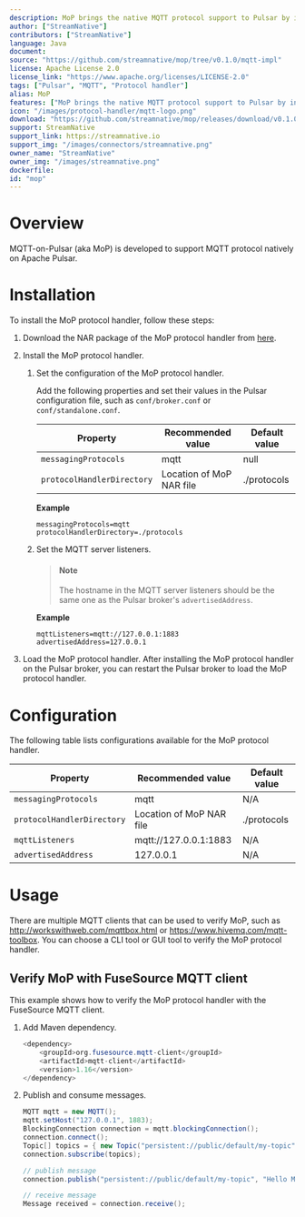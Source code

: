 ```yaml
---
description: MoP brings the native MQTT protocol support to Pulsar by introducing a MQTT protocol handler on Pulsar brokers.
author: ["StreamNative"]
contributors: ["StreamNative"]
language: Java
document: 
source: "https://github.com/streamnative/mop/tree/v0.1.0/mqtt-impl"
license: Apache License 2.0
license_link: "https://www.apache.org/licenses/LICENSE-2.0"
tags: ["Pulsar", "MQTT", "Protocol handler"]
alias: MoP
features: ["MoP brings the native MQTT protocol support to Pulsar by introducing a MQTT protocol handler on Pulsar brokers"]
icon: "/images/protocol-handler/mqtt-logo.png"
download: "https://github.com/streamnative/mop/releases/download/v0.1.0/pulsar-protocol-handler-mqtt-0.1.0.nar"
support: StreamNative
support_link: https://streamnative.io
support_img: "/images/connectors/streamnative.png"
owner_name: "StreamNative"
owner_img: "/images/streamnative.png"
dockerfile: 
id: "mop"
---
```


# Overview

MQTT-on-Pulsar (aka MoP) is developed to support MQTT protocol natively on Apache Pulsar.

# Installation

To install the MoP protocol handler, follow these steps:

1. Download the NAR package of the MoP protocol handler from [here](https://github.com/streamnative/mop/releases/download/v0.1.0/pulsar-protocol-handler-mqtt-0.1.0.nar).

2. Install the MoP protocol handler.

   1. Set the configuration of the MoP protocol handler.
       
       Add the following properties and set their values in the Pulsar configuration file, such as `conf/broker.conf` or `conf/standalone.conf`.

       Property | Recommended value | Default value
       |---|---|---
       `messagingProtocols` | mqtt | null
       `protocolHandlerDirectory`| Location of MoP NAR file | ./protocols
       
       **Example**

       ```
       messagingProtocols=mqtt
       protocolHandlerDirectory=./protocols
       ```

   2. Set the MQTT server listeners.

       > #### Note
       >
       > The hostname in the MQTT server listeners should be the same one as the Pulsar broker's `advertisedAddress`.

       **Example**

       ```
       mqttListeners=mqtt://127.0.0.1:1883
       advertisedAddress=127.0.0.1
       ```

3. Load the MoP protocol handler. After installing the MoP protocol handler on the Pulsar broker, you can restart the Pulsar broker to load the MoP protocol handler.

# Configuration

The following table lists configurations available for the MoP protocol handler.

| Property | Recommended value | Default value |
|---|---|---|
| `messagingProtocols` | mqtt | N/A |
| `protocolHandlerDirectory`| Location of MoP NAR file | ./protocols| 
| `mqttListeners` | mqtt://127.0.0.1:1883 | N/A |
| `advertisedAddress` | 127.0.0.1 | N/A |

# Usage

There are multiple MQTT clients that can be used to verify MoP, such as http://workswithweb.com/mqttbox.html or https://www.hivemq.com/mqtt-toolbox. You can choose a CLI tool or GUI tool to verify the MoP protocol handler.

## Verify MoP with FuseSource MQTT client

This example shows how to verify the MoP protocol handler with the FuseSource MQTT client.

1. Add Maven dependency.

    ```java
    <dependency>
        <groupId>org.fusesource.mqtt-client</groupId>
        <artifactId>mqtt-client</artifactId>
        <version>1.16</version>
    </dependency>
    ```

2. Publish and consume messages.

    ```java
    MQTT mqtt = new MQTT();
    mqtt.setHost("127.0.0.1", 1883);
    BlockingConnection connection = mqtt.blockingConnection();
    connection.connect();
    Topic[] topics = { new Topic("persistent://public/default/my-topic", QoS.AT_LEAST_ONCE) };
    connection.subscribe(topics);

    // publish message
    connection.publish("persistent://public/default/my-topic", "Hello MOP!".getBytes(), QoS.AT_LEAST_ONCE, false);

    // receive message
    Message received = connection.receive();
    ```

